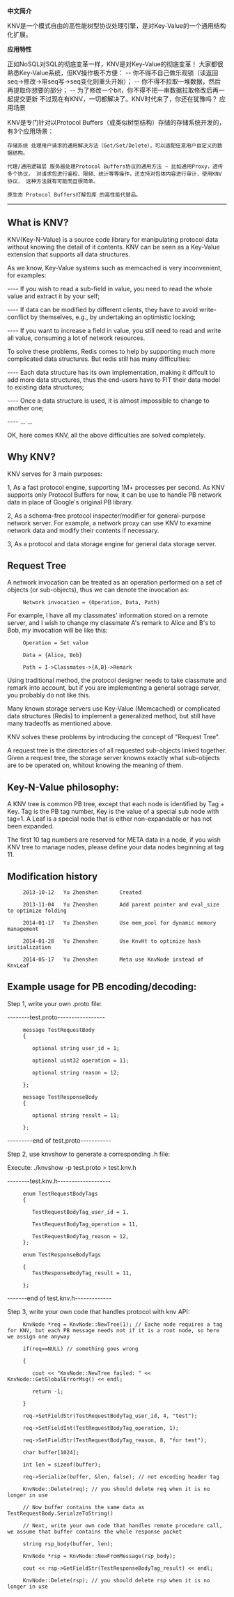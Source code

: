 
**中文简介**

KNV是一个模式自由的高性能树型协议处理引擎，是对Key-Value的一个通用结构化扩展。

**应用特性**

正如NoSQL对SQL的彻底变革一样，KNV是对Key-Value的彻底变革！
大家都很熟悉Key-Value系统，但KV操作极不方便：
-- 你不得不自己做乐观锁（读返回seq->修改->带seq写->seq变化则重头开始）；
-- 你不得不拉取一堆数据，然后再提取你想要的部分；
-- 为了修改一个bit，你不得不把一串数据拉取修改后再一起提交更新
不过现在有KNV，一切都解决了。KNV时代来了，你还在犹豫吗？
应用场景

KNV是专门针对以Protocol Buffers（或类似树型结构）存储的存储系统开发的，有3个应用场景：

    存储系统 处理用户请求的通用解决方法（Get/Set/Delete），可以适配任意用户自定义的数据结构。

    代理/通用逻辑层 服务器处理Protocol Buffers协议的通用方法 – 比如通用Proxy，透传多个协议， 对请求包进行鉴权、限频、统计等等操作，还支持对包体内容进行审计，使用KNV协议， 这种方法就有可能而且很简单。

    原生态 Protocol Buffers打解包库 的高性能代替品。


-----


 
 What is KNV?
------------------------------------------
 KNV(Key-N-Value) is a source code library for manipulating protocol data without knowing the detail of it contents. KNV can be seen as a Key-Value extension that supports all data structures.
 
 As we know, Key-Value systems such as memcached is very inconvenient, for examples:
 
 ---- If you wish to read a sub-field in value, you need to read the whole value and extract it by your self;

 ---- If data can be modified by different clients, they have to avoid write-conflict by themselves, e.g., by undertaking an optimistic locking;

 ---- If you want to increase a field in value, you still need to read and write all value, consuming a lot of network resources.

 To solve these problems, Redis comes to help by supporting much more complicated data structures. But redis still has many difficulties:
 
 ---- Each data structure has its own implementation, making it diffcult to add more data structures, thus the end-users have to FIT their data model to existing data structures;

 ---- Once a data structure is used, it is almost impossible to change to another one;

 ---- ... ...

 OK, here comes KNV, all the above difficulties are solved completely.
 
 
  Why KNV?
------------------------------------------
 KNV serves for 3 main purposes:
 
   1, As a fast protocol engine, supporting 1M+ processes per second. As KNV supports only Protocol Buffers for now, it can be use to handle PB network data in place of Google's original PB library.

   2, As a schema-free protocol inspecter/modifier for general-purpose network server. For example, a network proxy can use KNV to examine network data and modify their contents if necessary.

   3, As a protocol and data storage engine for general data storage server.


 Request Tree
------------------------------------------
 A network invocation can be treated as an operation performed on a set of objects (or sub-objects), thus we can denote the invocation as:
 
         Network invocation = (Operation, Data, Path)

 For example, I have all my classmates' information stored on a remote server, and I wish to change my classmate A's remark to Alice and B's to Bob, my invocation will be like this:
          
         Operation = Set value
         
         Data = {Alice, Bob}
         
         Path = I->Classmates->{A,B}->Remark
         
 Using traditional method, the protocol designer needs to take classmate and remark into account, but if you are implementing a general sotrage server, you probably do not like this.
 
 Many known storage servers use Key-Value (Memcached) or complicated data structures (Redis) to implement a generalized method, but still have many tradeoffs as mentioned above.
 
 KNV solves these problems by introducing the concept of "Request Tree".
 
 A request tree is the directories of all requested sub-objects linked together. Given a request tree, the storage server knowns exactly what sub-objects are to be operated on, whitout knowing the meaning of them.


 Key-N-Value philosophy:
------------------------------------------
  A KNV tree is common PB tree, except that each node is identified by Tag + Key.
  Tag is the PB tag number, Key is the value of a special sub node with tag=1.
  A Leaf is a special node that is either non-expandable or has not been expanded.

  The first 10 tag numbers are reserved for META data in a node,
  if you wish KNV tree to manage nodes, please define your data nodes beginning at tag 11.


Modification history
------------------------------------------
         2013-10-12   Yu Zhenshen       Created
         
         2013-11-04   Yu Zhenshen       Add parent pointer and eval_size to optimize folding
         
         2014-01-17   Yu Zhenshen       Use mem_pool for dynamic memory management
         
         2014-01-28   Yu Zhenshen       Use KnvHt to optimize hash initialization
         
         2014-05-17   Yu Zhenshen       Meta use KnvNode instead of KnvLeaf


Example usage for PB encoding/decoding:
------------------------------------------

Step 1, write your own .proto file:

--------test.proto-----------------

         message TestRequestBody
         {
         
         	optional string user_id = 1;
         	
         	optional uint32 operation = 11;
         	
         	optional string reason = 12;
         	
         };
         
         message TestResponseBody
         {
         
         	optional string result = 11;
         	
         };
         
---------end of test.proto-----------

Step 2, use knvshow to generate a corresponding .h file:

Execute:
         ./knvshow -p test.proto > test.knv.h

--------test.knv.h-------------------
         
         enum TestRequestBodyTags
         {
         
         	TestRequestBodyTag_user_id = 1,
         	
         	TestRequestBodyTag_operation = 11,
         	
         	TestRequestBodyTag_reason = 12,
         };
          
         enum TestResponseBodyTags
         
         {
         	TestResponseBodyTag_result = 11,
         	
         };
         
-------end of test.knv.h-------------


Step 3, write your own code that handles protocol with knv API:

         KnvNode *req = KnvNode::NewTree(1); // Eache node requires a tag for KNV, but each PB message needs not if it is a root node, so here we assign one anyway
         
         if(req==NULL) // something goes wrong
         
         {
         
         	cout << "KnvNode::NewTree failed: " << KnvNode::GetGlobalErrorMsg() << endl;
         	
         	return -1;
         	
         }
         
         req->SetFieldStr(TestRequestBodyTag_user_id, 4, "test");
         
         req->SetFieldInt(TestRequestBodyTag_operation, 1);
         
         req->SetFieldStr(TestRequestBodyTag_reason, 8, "for test");
         
         char buffer[1024];
         
         int len = sizeof(buffer);
         
         req->Serialize(buffer, &len, false); // not encoding header tag
         
         KnvNode::Delete(req); // you should delete req when it is no longer in use
         
         // Now buffer contains the same data as TestRequestBody.SerialzeToString()
         
         // Next, write your own code that handles remote procedure call, we assume that buffer contains the whole response packet
         
         string rsp_body(buffer, len);
         
         KnvNode *rsp = KnvNode::NewFromMessage(rsp_body);
         
         cout << rsp->GetFieldStr(TestResponseBodyTag_result) << endl;
         
         KnvNode::Delete(rsp); // you should delete rsp when it is no longer in use
